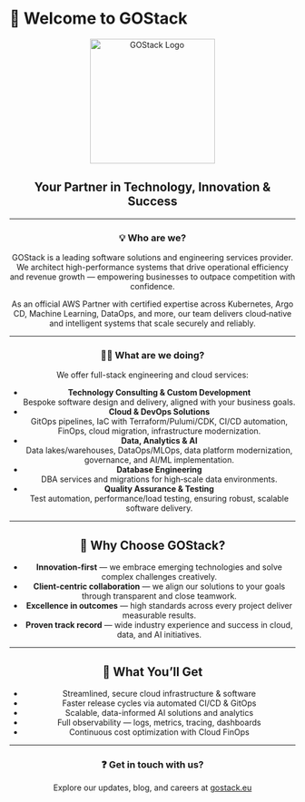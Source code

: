 # 👋 Welcome to GOStack

<div align="center">
  
<a href="https://gostack.eu" target="_blank">
  <img src="https://gostack.eu/wp-content/themes/gostack/assets/images/logo.svg" alt="GOStack Logo" width="220"/>
</a>

<h2><strong>Your Partner in Technology, Innovation & Success</strong></h2>

</div>

---

<div align="center">

### 💡 Who are we?

GOStack is a leading software solutions and engineering services provider. We architect high-performance systems that drive operational efficiency and revenue growth — empowering businesses to outpace competition with confidence.

As an official AWS Partner with certified expertise across Kubernetes, Argo CD, Machine Learning, DataOps, and more, our team delivers cloud‑native and intelligent systems that scale securely and reliably.

</div>

---

<div align="center">

### 🧑‍💻 What are we doing?

We offer full-stack engineering and cloud services:

- **Technology Consulting & Custom Development**  
  Bespoke software design and delivery, aligned with your business goals.
- **Cloud & DevOps Solutions**  
  GitOps pipelines, IaC with Terraform/Pulumi/CDK, CI/CD automation, FinOps, cloud migration, infrastructure modernization.
- **Data, Analytics & AI**  
  Data lakes/warehouses, DataOps/MLOps, data platform modernization, governance, and AI/ML implementation.
- **Database Engineering**  
  DBA services and migrations for high‑scale data environments.
- **Quality Assurance & Testing**  
  Test automation, performance/load testing, ensuring robust, scalable software delivery.

</div>

---

<div align="center">

## 🤝 Why Choose GOStack?

- **Innovation-first** — we embrace emerging technologies and solve complex challenges creatively.  
- **Client-centric collaboration** — we align our solutions to your goals through transparent and close teamwork.  
- **Excellence in outcomes** — high standards across every project deliver measurable results.  
- **Proven track record** — wide industry experience and success in cloud, data, and AI initiatives.  

</div>

---

<div align="center">

## 📣 What You’ll Get

- Streamlined, secure cloud infrastructure & software  
- Faster release cycles via automated CI/CD & GitOps  
- Scalable, data-informed AI solutions and analytics  
- Full observability — logs, metrics, tracing, dashboards  
- Continuous cost optimization with Cloud FinOps  

</div>

---

<div align="center">

### ❓ Get in touch with us?

Explore our updates, blog, and careers at [gostack.eu](https://gostack.eu)

</div>
